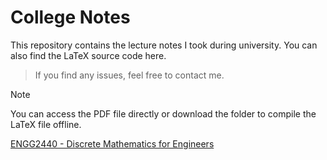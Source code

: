 # College Notes

This repository contains the lecture notes I took during university. You can also find the LaTeX source code here.

> If you find any issues, feel free to contact me.

> [!NOTE]
> You can access the PDF file directly or download the folder to compile the LaTeX file offline.

[ENGG2440 - Discrete Mathematics for Engineers](https://github.com/dizzyryan/Notes/blob/b5ada08437728b756276dced2cec9b30b24cc8ed/ENGG2440/ENGG2440.pdf)
